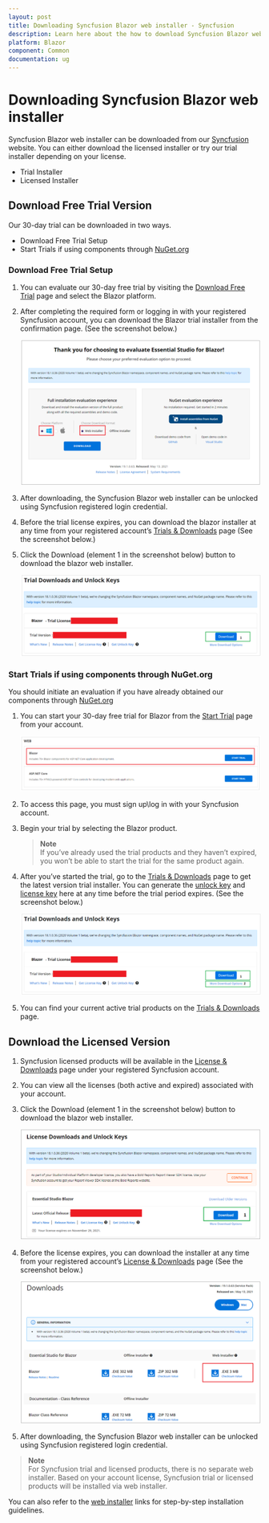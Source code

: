 ```yaml
---
layout: post
title: Downloading Syncfusion Blazor web installer - Syncfusion
description: Learn here about the how to download Syncfusion Blazor web installer from syncfusion website.
platform: Blazor
component: Common
documentation: ug
---
```


# Downloading Syncfusion Blazor web installer

Syncfusion Blazor web installer can be downloaded from our [Syncfusion](https://www.syncfusion.com/blazor-components) website. You can either download the licensed installer or try our trial installer depending on your license.

* Trial Installer
* Licensed Installer

## Download Free Trial Version

Our 30-day trial can be downloaded in two ways.

* Download Free Trial Setup
* Start Trials if using components through [NuGet.org](https://www.nuget.org/packages?q=syncfusion)

### Download Free Trial Setup

1. You can evaluate our 30-day free trial by visiting the [Download Free Trial](https://www.syncfusion.com/downloads) page and select the Blazor platform.

2. After completing the required form or logging in with your registered Syncfusion account, you can download the Blazor trial installer from the confirmation page. (See the screenshot below.)

   ![Trial Confirmation](images/blazor-web-trial.png)

3. After downloading, the Syncfusion Blazor web installer can be unlocked using Syncfusion registered login credential.

4. Before the trial license expires, you can download the blazor installer at any time from your registered account’s [Trials & Downloads](https://www.syncfusion.com/account/manage-trials/downloads) page (See the screenshot below.)

5. Click the Download (element 1 in the screenshot below) button to download the blazor web installer.

   ![Trial Downlaod Online Installer](images/start-trial-download-installer-1.png)

### Start Trials if using components through NuGet.org

You should initiate an evaluation if you have already obtained our components through [NuGet.org](https://www.nuget.org/packages?q=syncfusion)

1. You can start your 30-day free trial for Blazor from the [Start Trial](https://www.syncfusion.com/account/manage-trials/start-trials) page from your account.

   ![Trial Download](images/start-trial-download.png)

2. To access this page, you must sign up\log in with your Syncfusion account.

3. Begin your trial by selecting the Blazor product.

   > **Note** <br /> If you’ve already used the trial products and they haven’t expired, you won’t be able to start the trial for the same product again.

4. After you’ve started the trial, go to the [Trials & Downloads](https://www.syncfusion.com/account/manage-trials/downloads) page to get the latest version trial installer. You can generate the [unlock key](https://www.syncfusion.com/kb/8069/how-to-generate-unlock-key-for-essentials-studio-products) and [license key](https://blazor.syncfusion.com/documentation/getting-started/license-key/how-to-generate) here at any time before the trial period expires. (See the screenshot below.)

   ![Start Trial download](images/start-trial-download-installer.png)

5. You can find your current active trial products on the [Trials & Downloads](https://www.syncfusion.com/account/manage-trials/downloads) page.

## Download the Licensed Version

1. Syncfusion licensed products will be available in the [License & Downloads](https://www.syncfusion.com/account/downloads) page under your registered Syncfusion account.

2. You can view all the licenses (both active and expired) associated with your account.

3. Click the Download (element 1 in the screenshot below) button to download the blazor web installer.

   ![License Download Installer](images/blazor-license-download-installer.png)

4. Before the license expires, you can download the installer at any time from your registered account’s [License & Downloads](https://www.syncfusion.com/account/downloads) page (See the screenshot below.)

   ![License Download Installer](images/blazor-web-installer-license.png)

5. After downloading, the Syncfusion Blazor web installer can be unlocked using Syncfusion registered login credential.

> **Note** <br /> For Syncfusion trial and licensed products, there is no separate web installer. Based on your account license, Syncfusion trial or licensed products will be installed via web installer.

You can also refer to the [web installer](https://blazor.syncfusion.com/documentation/installation/web-installer/how-to-install)  links for step-by-step installation guidelines.